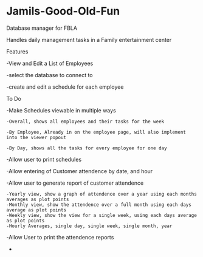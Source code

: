 # Jamils-Good-Old-Fun
Database manager for FBLA

Handles daily management tasks in a Family entertainment center

Features

-View and Edit a List of Employees

-select the database to connect to

-create and edit a schedule for each employee

To Do

-Make Schedules viewable in multiple ways

    -Overall, shows all employees and their tasks for the week
	
    -By Employee, Already in on the employee page, will also implement into the viewer popout
	
    -By Day, shows all the tasks for every employee for one day
	
-Allow user to print schedules

-Allow entering of Customer attendence by date, and hour

-Allow user to generate report of customer attendence

	-Yearly view, show a graph of attendence over a year using each months averages as plot points
	-Monthly view, show the attendence over a full month using each days average as plot points
	-Weekly view, show the view for a single week, using each days average as plot points
	-Hourly Averages, single day, single week, single month, year
	
-Allow User to print the attendence reports

-